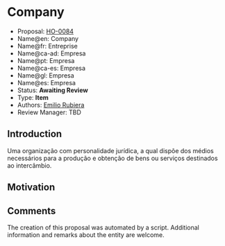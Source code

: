 # Company

* Proposal: [HO-0084](0084-company.md)
* Name@en: Company
* Name@fr: Entreprise
* Name@ca-ad: Empresa
* Name@pt: Empresa
* Name@ca-es: Empresa
* Name@gl: Empresa
* Name@es: Empresa
* Status: **Awaiting Review**
* Type: **Item**
* Authors: [Emilio Rubiera](https://github.com/spitxa)
* Review Manager: TBD

## Introduction

Uma organização com personalidade jurídica, a qual dispõe dos médios necessários para a produção e obtenção de bens ou serviços destinados ao intercâmbio.

## Motivation

## Comments
The creation of this proposal was automated by a script. Additional information and remarks about the entity are welcome.
